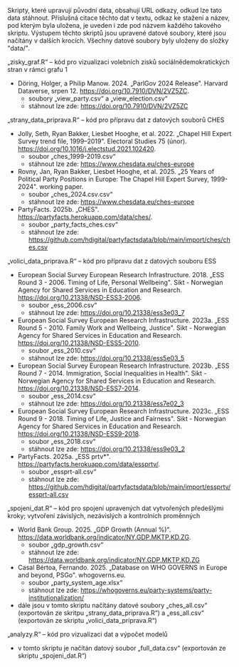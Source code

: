 Skripty, které upravují původní data, obsahují URL odkazy, odkud lze tato data stáhnout. Příslušná citace těchto dat v textu, odkaz ke stažení a název, pod kterým byla uložena, je uveden i zde pod názvem každého takového skriptu. Výstupem těchto skriptů jsou upravené datové soubory, které jsou načítány v dalších krocích. Všechny datové soubory byly uloženy do složky "data/".
 
„zisky_graf.R“ – kód pro vizualizaci volebních zisků sociálnědemokratických stran v rámci grafu 1
* Döring, Holger, a Philip Manow. 2024. „ParlGov 2024 Release". Harvard Dataverse, srpen 12. https://doi.org/10.7910/DVN/2VZ5ZC.
  - soubory „view_party.csv“ a „view_election.csv“
  - stáhnout lze zde: https://doi.org/10.7910/DVN/2VZ5ZC

„strany_data_priprava.R“ – kód pro přípravu dat z datových souborů CHES
* Jolly, Seth, Ryan Bakker, Liesbet Hooghe, et al. 2022. „Chapel Hill Expert Survey trend file, 1999–2019". Electoral Studies 75 (únor). https://doi.org/10.1016/j.electstud.2021.102420.
  - soubor „ches_1999-2019.csv“
  - stáhnout lze zde: https://www.chesdata.eu/ches-europe
* Rovny, Jan, Ryan Bakker, Liesbet Hooghe, et al. 2025. „25 Years of Political Party Positions in Europe: The Chapel Hill Expert Survey, 1999-2024". working paper.
  - soubor „ches_2024.csv.csv“
  - stáhnout lze zde: https://www.chesdata.eu/ches-europe
* PartyFacts. 2025b. „CHES". https://partyfacts.herokuapp.com/data/ches/.
  - soubor „party_facts_ches.csv“
  - stáhnout lze zde: https://github.com/hdigital/partyfactsdata/blob/main/import/ches/ches.csv
  
„volici_data_priprava.R“ – kód pro přípravu dat z datových souboru ESS
* European Social Survey European Research Infrastructure. 2018. „ESS Round 3 - 2006. Timing of Life, Personal Wellbeing". Sikt - Norwegian Agency for Shared Services in Education and Research. https://doi.org/10.21338/NSD-ESS3-2006.
  - soubor „ess_2006.csv“
  - stáhnout lze zde: https://doi.org/10.21338/ess3e03_7
* European Social Survey European Research Infrastructure. 2023a. „ESS Round 5 - 2010. Family Work and Wellbeing, Justice". Sikt - Norwegian Agency for Shared Services in Education and Research. https://doi.org/10.21338/NSD-ESS5-2010.
  - soubor „ess_2010.csv“
  - stáhnout lze zde: https://doi.org/10.21338/ess5e03_5
* European Social Survey European Research Infrastructure. 2023b. „ESS Round 7 - 2014. Immigration, Social Inequalities in Health". Sikt - Norwegian Agency for Shared Services in Education and Research. https://doi.org/10.21338/NSD-ESS7-2014.
  - soubor „ess_2014.csv“
  - stáhnout lze zde: https://doi.org/10.21338/ess7e02_3 
* European Social Survey European Research Infrastructure. 2023c. „ESS Round 9 - 2018. Timing of Life, Justice and Fairness". Sikt - Norwegian Agency for Shared Services in Education and Research. https://doi.org/10.21338/NSD-ESS9-2018.
  - soubor „ess_2018.csv“
  - stáhnout lze zde: https://doi.org/10.21338/ess9e03_2
* PartyFacts. 2025a. „ESS prtv*". https://partyfacts.herokuapp.com/data/essprtv/.
  - soubor „essprt-all.csv“
  - stáhnout lze zde: https://github.com/hdigital/partyfactsdata/blob/main/import/essprtv/essprt-all.csv


„spojeni_dat.R“ – kód pro spojení upravených dat vytvořených předešlými kroky; vytvoření závislých, nezávislých a kontrolních proměnných
* World Bank Group. 2025. „GDP Growth (Annual %)". https://data.worldbank.org/indicator/NY.GDP.MKTP.KD.ZG.
  - soubor „gdp_growth.csv“
  - stáhnout lze zde: https://data.worldbank.org/indicator/NY.GDP.MKTP.KD.ZG
* Casal Bértoa, Fernando. 2025. „Database on WHO GOVERNS in Europe and beyond, PSGo". whogoverns.eu.
  - soubor „party_system_age.xlsx“
  - stáhnout lze zde: https://whogoverns.eu/party-systems/party-institutionalization/
* dále jsou v tomto skriptu načítány datové soubory „ches_all.csv“ (exportován ze skritpu „strany_data_priprava.R“)  a „ess_all.csv“ (exportován ze skriptu „volici_data_priprava.R“)

„analyzy.R“ – kód pro vizualizaci dat a výpočet modelů
* v tomto skriptu je načítán datový soubor „full_data.csv“ (exportován ze skriptu „spojeni_dat.R“)



